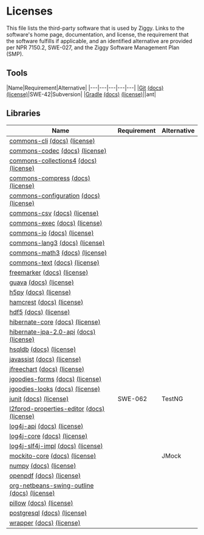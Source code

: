 <!-- -*-visual-line-*- -->

# Licenses

This file lists the third-party software that is used by Ziggy. Links to the software's home page, documentation, and license, the requirement that the software fulfills if applicable, and an identified alternative are provided per NPR 7150.2, SWE-027, and the Ziggy Software Management Plan (SMP).

## Tools

|Name|Requirement|Alternative|
|---|---|---|---|---|
|[Git](https://git-scm.com/) [(docs)](https://git-scm.com/doc) [(license)](git-2.x)|SWE-42|Subversion|
|[Gradle](https://gradle.org/) [(docs)](https://docs.gradle.org/current/userguide/userguide.html) [(license)](gradle-4.1.x)||ant|

## Libraries

|Name|Requirement|Alternative|
|---|---|---|
|[commons-cli](https://commons.apache.org/proper/commons-cli/) [(docs)](https://commons.apache.org/proper/commons-cli/introduction.html) [(license)](commons-cli--commons-cli--1.5.x)|||
|[commons-codec](https://commons.apache.org/proper/commons-codec/) [(docs)](https://commons.apache.org/proper/commons-codec/userguide.html) [(license)](commons-codec--commons-codec--1.x)|||
|[commons-collections4](https://commons.apache.org/proper/commons-collections/) [(docs)](https://commons.apache.org/proper/commons-collections/userguide.html) [(license)](org.apache.commons--commons-collections4--4.x)|||
|[commons-compress](https://commons.apache.org/proper/commons-compress/) [(docs)](https://commons.apache.org/proper/commons-compress/examples.html) [(license)](org.apache.commons--commons-compress--1.x)|||
|[commons-configuration](https://commons.apache.org/proper/commons-configuration/) [(docs)](https://commons.apache.org/proper/commons-configuration/userguide_v1.10/user_guide.html) [(license)](com.github.testdriven.guice--commons-configuration--1.x)|||
|[commons-csv](https://commons.apache.org/proper/commons-csv/) [(docs)](https://commons.apache.org/proper/commons-csv/user-guide.html) [(license)](org.apache.commons--commons-csv--1.9.x)|||
|[commons-exec](https://commons.apache.org/proper/commons-exec/) [(docs)](https://commons.apache.org/proper/commons-exec/tutorial.html) [(license)](org.apache.commons--commons-exec--1.x)|||
|[commons-io](https://commons.apache.org/proper/commons-io/) [(docs)](https://commons.apache.org/proper/commons-io/description.html) [(license)](commons-io--commons-io--2.11.x)|||
|[commons-lang3](https://commons.apache.org/proper/commons-lang/) [(docs)](https://commons.apache.org/proper/commons-lang/javadocs/api-release/index.html) [(license)](org.apache.commons--commons-lang3--3.12.x)|||
|[commons-math3](https://commons.apache.org/proper/commons-math/) [(docs)](https://commons.apache.org/proper/commons-math/javadocs/api-3.6.1/index.html) [(license)](org.apache.commons--commons-math3--3.6.x)|||
|[commons-text](https://commons.apache.org/proper/commons-text/) [(docs)](https://commons.apache.org/proper/commons-text/userguide.html) [(license)](org.apache.commons--commons-text--1.x)|||
|[freemarker](https://freemarker.apache.org/index.html) [(docs)](https://freemarker.apache.org/docs/index.html) [(license)](org.freemarker--freemarker--2.3.x)|||
|[guava](https://github.com/google/guava) [(docs)](https://guava.dev/releases/23.6.1-jre/api/docs/) [(license)](com.google.guava--guava--23.x)|||
|[h5py](https://www.h5py.org/) [(docs)](https://docs.h5py.org/en/stable/) [(license)](h5py-3.7.x)|||
|[hamcrest](https://hamcrest.org/JavaHamcrest/) [(docs)](https://hamcrest.org/JavaHamcrest/) [(license)](org.hamcrest--hamcrest--2.x)|||
|[hdf5](https://www.hdfgroup.org/) [(docs)](https://portal.hdfgroup.org/display/HDF5/HDF5) [(license)](HDF5_110121.PDF)|||
|[hibernate-core](https://hibernate.org/orm/) [(docs)](https://hibernate.org/orm/documentation/4.2/) [(license)](org.hibernate--hibernate-core--4.2.x)|||
|[hibernate-jpa-2.0-api](https://hibernate.org/orm/) [(docs)](https://hibernate.org/orm/documentation/4.2/) [(license)](org.hibernate.javax.persistence--hibernate-jpa-2.0-api--1.0.x)|||
|[hsqldb](https://hsqldb.org/) [(docs)](https://hsqldb.org/web/hsqlDocsFrame.html) [(license)](org.hsqldb--hsqldb--2.3.2)|||
|[javassist](https://www.javassist.org/) [(docs)](https://www.javassist.org/) [(license)](org.javassist--javassist--3.18.1-GA)|||
|[jfreechart](https://www.jfree.org/jfreechart/) [(docs)](https://www.jfree.org/jfreechart/javadoc/index.html) [(license)](org.jfree--jfreechart--1.0.x)|||
|[jgoodies-forms](https://www.jgoodies.com/freeware/libraries/forms/) [(docs)](https://javadoc.io/doc/com.jgoodies/jgoodies-forms/latest/index.html) [(license)](com.jgoodies--jgoodies-forms--1.9.x)|||
|[jgoodies-looks](https://www.jgoodies.com/freeware/libraries/looks/) [(docs)](https://javadoc.io/doc/com.jgoodies/jgoodies-looks/latest/index.html) [(license)](com.jgoodies--jgoodies-looks--2.7.x)|||
|[junit](https://junit.org/junit4/) [(docs)](https://junit.org/junit4/javadoc/latest/index.html) [(license)](junit--junit--4.x)|SWE-062|TestNG|
|[l2fprod-properties-editor](https://bitbucket.org/trosorg/l2fprod-properties-editor/src/master/) [(docs)](https://bitbucket.org/trosorg/l2fprod-properties-editor/src/master/) [(license)](org.tros--l2fprod-properties-editor--1.3.x)|||
|[log4j-api](https://logging.apache.org/log4j/2.x/index.html) [(docs)](https://logging.apache.org/log4j/2.x/manual/index.html) [(license)](org.apache.logging.log4j--log4j-api--2.17.x)|||
|[log4j-core](https://logging.apache.org/log4j/2.x/index.html) [(docs)](https://logging.apache.org/log4j/2.x/manual/index.html) [(license)](org.apache.logging.log4j--log4j-core--2.17.x)|||
|[log4j-slf4j-impl](https://logging.apache.org/log4j/2.x/index.html) [(docs)](https://logging.apache.org/log4j/2.x/manual/index.html) [(license)](org.apache.logging.log4j--log4j-slf4j-impl--2.17.x)|||
|[mockito-core](https://site.mockito.org/) [(docs)](https://javadoc.io/doc/org.mockito/mockito-core/latest/org/mockito/Mockito.html) [(license)](org.mockito--mockito-core--1.10.x)||JMock|
|[numpy](https://numpy.org/) [(docs)](https://numpy.org/doc/stable/) [(license)](numpy-1.23.x)|||
|[openpdf](https://github.com/LibrePDF/OpenPDF) [(docs)](https://github.com/LibrePDF/OpenPDF) [(license)](com.github.librepdf--openpdf--1.3.x)|||
|[org-netbeans-swing-outline](https://netbeans.apache.org/) [(docs)](https://netbeans.apache.org/) [(license)](org.netbeans.api--org-netbeans-swing-outline--x)|||
|[pillow](https://python-pillow.org/) [(docs)](https://pillow.readthedocs.io/en/stable/) [(license)](pillow-9.2.x)|||
|[postgresql](https://www.postgresql.org/) [(docs)](https://www.postgresql.org/docs/) [(license)](org.postgresql--postgresql--9.4-1201-jdbc4)|||
|[wrapper](https://wrapper.tanukisoftware.com/doc/english/home.html) [(docs)](https://wrapper.tanukisoftware.com/doc/english/introduction.html) [(license)](tanukisoft--wrapper--3.2.x)|||
